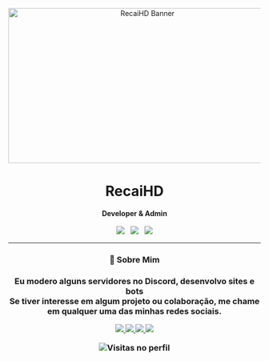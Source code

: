 <!-- README.md estilizado -->
<p align="center">
  <img src="https://i.postimg.cc/13PwTKjJ/did-a-frieren-screenshot-redraw-v0-9dgb7aehdjnc1.webp" width="540" height="310" alt="RecaiHD Banner"/>
</p>

<h1 align="center">RecaiHD</h1>

<p align="center">
  <strong>Developer & Admin</strong> <br><br>

  <img src="https://img.shields.io/badge/JavaScript-F7DF1E?style=for-the-badge&logo=javascript&logoColor=black" />
  &nbsp;
  <img src="https://img.shields.io/badge/HTML-E34F26?style=for-the-badge&logo=html5&logoColor=white" />
  &nbsp;
  <img src="https://img.shields.io/badge/CSS-1572B6?style=for-the-badge&logo=css3&logoColor=white" />
</p>

---
<h3 align="center">
🧠 Sobre Mim
</p>

<h3 align="center">

  Eu modero alguns servidores no Discord, desenvolvo sites e bots<br>
  Se tiver interesse em algum projeto ou colaboração, me chame em qualquer uma das minhas redes sociais.
</p>

<p align="center">
  <a href="https://twitch.tv/dornellestv" target="_blank">
    <img src="https://img.shields.io/badge/Twitch-DORNELLESTV-9146FF?style=flat-square&logo=twitch&logoColor=white" />
  </a>
  <a href="https://tiktok.com/@dornellestv" target="_blank">
    <img src="https://img.shields.io/badge/TikTok-DORNELLESTV-000000?style=flat-square&logo=tiktok&logoColor=white" />
  </a>
  <a href="https://linkedin.com/in/rodrigo-poa" target="_blank">
    <img src="https://img.shields.io/badge/LinkedIn-IN%2FRODRIGO--POA-0A66C2?style=flat-square&logo=linkedin&logoColor=white" />
  </a>
  <a href="https://github.com/sponsors/seuusuario" target="_blank">
    <img src="https://img.shields.io/badge/GH%20Sponsors-0-FF69B4?style=flat-square&logo=githubsponsors&logoColor=white" />
  </a>
</p>


<p align="center">
  <img src="https://komarev.com/ghpvc/?username=RecaiHD&style=flat-square&color=blue" alt="Visitas no perfil"/>
</p>
